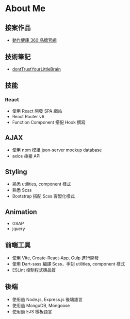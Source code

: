 # About Me
## 接案作品
- [動作健康 360 品牌官網](https://github.com/Szyln/movementHealth360)

## 技術筆記
- [dontTrustYourLittleBrain](https://github.com/Szyln/dontTrustYourLittleBrain)

## 技能
### React
- 使用 React 開發 SPA 網站
- React Router v6
- Function Component 搭配 Hook 撰寫

## AJAX
- 使用 npm 模組 json-server mockup database
- axios 串接 API

## Styling
- 熟悉 utilities, component 樣式
- 熟悉 Scss 
- Bootstrap 搭配 Scss 客製化樣式

## Animation
- GSAP
- jquery

## 前端工具
- 使用 Vite, Create-React-App, Gulp 進行開發
- 使用 Dart-sass 編譯 Scss，手刻 utilities, component 樣式
- ESLint 控制程式碼品質

## 後端
- 使用過 Node.js, Express.js 後端語言
- 使用過 MongoDB, Mongoose
- 使用過 EJS 樣板語言



<!---
Szyln/Szyln is a ✨ special ✨ repository because its `README.md` (this file) appears on your GitHub profile.
You can click the Preview link to take a look at your changes.
--->
